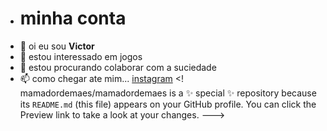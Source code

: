 - # minha conta
- 👀 oi eu sou **Victor**
- 🌱 estou interessado em jogos 
- 💞️ estou procurando colaborar com a suciedade
- 📫 como chegar ate mim...
[instagram](https://instagram.com/vitindograu52?igshid=YmMyMTA2M2Y=)
<!
mamadordemaes/mamadordemaes is a ✨ special ✨ repository because its `README.md` (this file) appears on your GitHub profile.
You can click the Preview link to take a look at your changes.
--->
